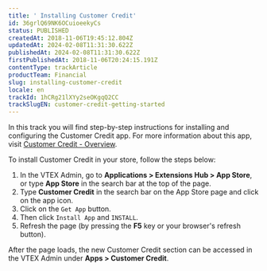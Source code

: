 ```yaml
---
title: ' Installing Customer Credit'
id: 36grlQ69NK6OCuioeekyCs
status: PUBLISHED
createdAt: 2018-11-06T19:45:12.804Z
updatedAt: 2024-02-08T11:31:30.622Z
publishedAt: 2024-02-08T11:31:30.622Z
firstPublishedAt: 2018-11-06T20:24:15.191Z
contentType: trackArticle
productTeam: Financial
slug: installing-customer-credit
locale: en
trackId: 1hCRg21lXYy2seOKgqQ2CC
trackSlugEN: customer-credit-getting-started
---
```


In this track you will find step-by-step instructions for installing and configuring the Customer Credit app. For more information about this app, visit [Customer Credit - Overview](https://help.vtex.com/en/tutorial/customer-credit-overview--1uIqTjWxIIIEW0COMg4uE0).

To install Customer Credit in your store, follow the steps below:

1. In the VTEX Admin, go to __Applications > Extensions Hub > App Store__, or type __App Store__ in the search bar at the top of the page.
2. Type __Customer Credit__ in the search bar on the App Store page and click on the app icon.
3. Click on the `Get App` button.
4. Then click `Install App` and `INSTALL`.
5. Refresh the page (by pressing the __F5__ key or your browser's refresh button).

After the page loads, the new Customer Credit section can be accessed in the VTEX Admin under __Apps > Customer Credit__.
